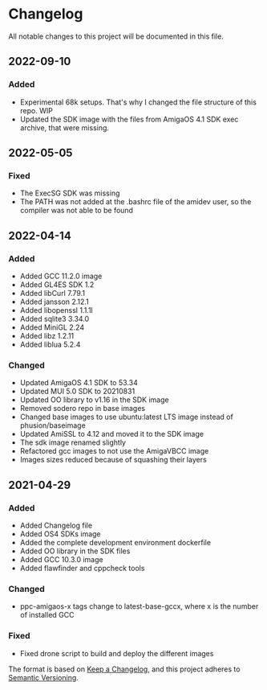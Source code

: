 # Changelog
All notable changes to this project will be documented in this file.

## 2022-09-10
### Added
- Experimental 68k setups. That's why I changed the file structure of this repo. WIP
- Updated the SDK image with the files from AmigaOS 4.1 SDK exec archive, that were missing.

## 2022-05-05
### Fixed
- The ExecSG SDK was missing
- The PATH was not added at the .bashrc file of the amidev user, so the compiler was not able to be found

## 2022-04-14
### Added
- Added GCC 11.2.0 image
- Added GL4ES SDK 1.2
- Added libCurl 7.79.1
- Added jansson 2.12.1
- Added libopenssl 1.1.1l
- Added sqlite3 3.34.0
- Added MiniGL 2.24
- Added libz 1.2.11
- Added liblua 5.2.4

### Changed
- Updated AmigaOS 4.1 SDK to 53.34
- Updated MUI 5.0 SDK to 20210831
- Updated OO library to v1.16 in the SDK image
- Removed sodero repo in base images
- Changed base images to use ubuntu:latest LTS image instead of phusion/baseimage
- Updated AmiSSL to 4.12 and moved it to the SDK image
- The sdk image renamed slightly
- Refactored gcc images to not use the AmigaVBCC image
- Images sizes reduced because of squashing their layers

## 2021-04-29
### Added
- Added Changelog file
- Added OS4 SDKs image
- Added the complete development environment dockerfile
- Added OO library in the SDK files
- Added GCC 10.3.0 image
- Added flawfinder and cppcheck tools

### Changed
- ppc-amigaos-x tags change to latest-base-gccx, where x is the number of installed GCC

### Fixed
- Fixed drone script to build and deploy the different images




The format is based on [Keep a Changelog](https://keepachangelog.com/en/1.0.0/),
and this project adheres to [Semantic Versioning](https://semver.org/spec/v2.0.0.html).